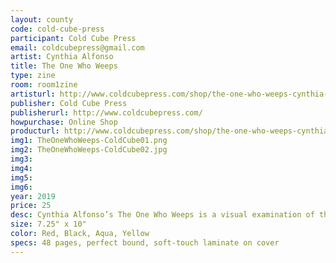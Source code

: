 ```yaml
---
layout: county 
code: cold-cube-press
participant: Cold Cube Press
email: coldcubepress@gmail.com
artist: Cynthia Alfonso
title: The One Who Weeps
type: zine
room: room1zine
artisturl: http://www.coldcubepress.com/shop/the-one-who-weeps-cynthia-alfonso
publisher: Cold Cube Press
publisherurl: http://www.coldcubepress.com/
howpurchase: Online Shop
producturl: http://www.coldcubepress.com/shop/the-one-who-weeps-cynthia-alfonso
img1: TheOneWhoWeeps-ColdCube01.png
img2: TheOneWhoWeeps-ColdCube02.jpg
img3: 
img4: 
img5: 
img6: 
year: 2019
price: 25
desc: Cynthia Alfonso’s The One Who Weeps is a visual examination of the cycle of grief and confusion. Using bright colors and delicate line work, Alfonso invokes a trance state in her work, allowing text and image to build on one another. The book itself is about a persistent cycle of instability- that each day must be spent reconstructing the past in order to move forward through grief and fear. 
size: 7.25" x 10"
color: Red, Black, Aqua, Yellow
specs: 48 pages, perfect bound, soft-touch laminate on cover 
---
```

